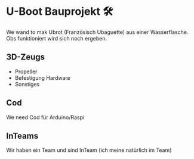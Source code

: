 # U-Boot Bauprojekt 🛠️

We wand to mak Ubrot (Französisch Ubaguette) aus einer Wasserflasche. Obs funktioniert wird sich noch ergeben.

## 3D-Zeugs

- Propeller
- Befestigung Hardware
- Sonstiges

## Cod

We need Cod für Arduino/Raspi

## InTeams

Wir haben ein Team und sind InTeam (ich meine natürlich im Team)

